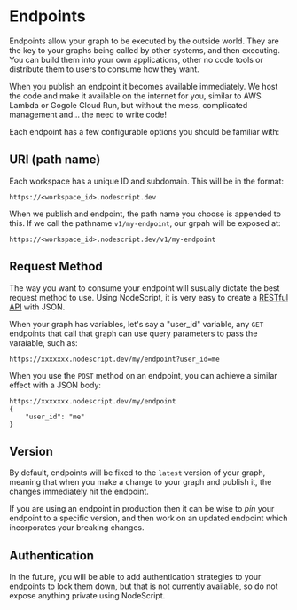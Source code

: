 # Endpoints

Endpoints allow your graph to be executed by the outside world. They are the key to your graphs being called by other systems, and then executing. You can build them into your own applications, other no code tools or distribute them to users to consume how they want.

When you publish an endpoint it becomes available immediately. We host the code and make it available on the internet for you, similar to AWS Lambda or Gogole Cloud Run, but without the mess, complicated management and... the need to write code!


Each endpoint has a few configurable options you should be familiar with:

## URI (path name)

Each workspace has a unique ID and subdomain. This will be in the format:

```
https://<workspace_id>.nodescript.dev
```

When we publish and endpoint, the path name you choose is appended to this. If we call the pathname `v1/my-endpoint`, our grpah will be exposed at:

```
https://<workspace_id>.nodescript.dev/v1/my-endpoint
```

## Request Method

The way you want to consume your endpoint will susually dictate the best request method to use. Using NodeScript, it is very easy to create a [RESTful API](https://www.redhat.com/en/topics/api/what-is-a-rest-api) with JSON.

When your graph has variables, let's say a "user_id" variable, any `GET` endpoints that call that graph can use query parameters to pass the varaiable, such as:

```
https://xxxxxxx.nodescript.dev/my/endpoint?user_id=me
```

When you use the `POST` method on an endpoint, you can achieve a similar effect with a JSON body:

```
https://xxxxxxx.nodescript.dev/my/endpoint
{
    "user_id": "me"
}
```

## Version

By default, endpoints will be fixed to the `latest` version of your graph, meaning that when you make a change to your graph and publish it, the changes immediately hit the endpoint.

If you are using an endpoint in production then it can be wise to _pin_ your endpoint to a specific version, and then work on an updated endpoint which incorporates your breaking changes.


## Authentication

In the future, you will be able to add authentication strategies to your endpoints to lock them down, but that is not currently available, so do not expose anything private using NodeScript.
